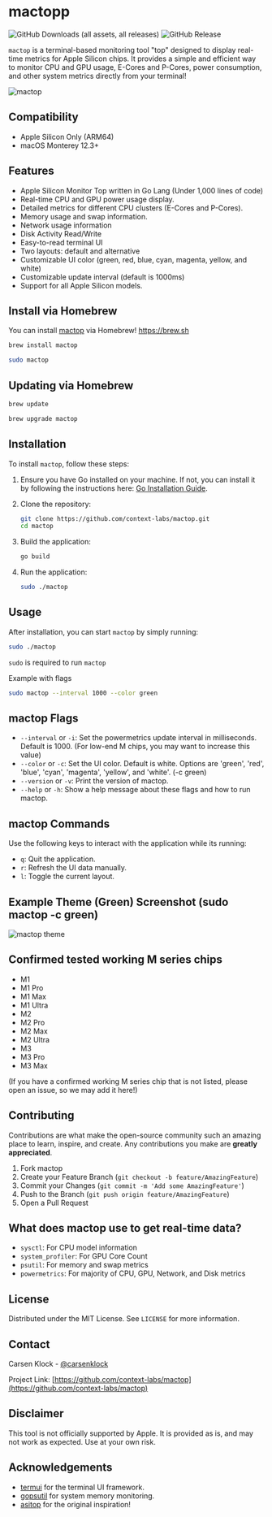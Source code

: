 # mactopp

![GitHub Downloads (all assets, all releases)](https://img.shields.io/github/downloads/context-labs/mactop/total) ![GitHub Release](https://img.shields.io/github/v/release/context-labs/mactop)

`mactop` is a terminal-based monitoring tool "top" designed to display real-time metrics for Apple Silicon chips. It provides a simple and efficient way to monitor CPU and GPU usage, E-Cores and P-Cores, power consumption, and other system metrics directly from your terminal!

![mactop](screenshot2.png)

## Compatibility

- Apple Silicon Only (ARM64)
- macOS Monterey 12.3+

## Features

- Apple Silicon Monitor Top written in Go Lang (Under 1,000 lines of code)
- Real-time CPU and GPU power usage display.
- Detailed metrics for different CPU clusters (E-Cores and P-Cores).
- Memory usage and swap information.
- Network usage information
- Disk Activity Read/Write
- Easy-to-read terminal UI
- Two layouts: default and alternative
- Customizable UI color (green, red, blue, cyan, magenta, yellow, and white)
- Customizable update interval (default is 1000ms)
- Support for all Apple Silicon models.

## Install via Homebrew

You can install [mactop](https://github.com/context-labs/mactop) via Homebrew! https://brew.sh

```bash
brew install mactop
```

```bash
sudo mactop
```

## Updating via Homebrew

```bash
brew update
```

```bash
brew upgrade mactop
```

## Installation

To install `mactop`, follow these steps:

1. Ensure you have Go installed on your machine. If not, you can install it by following the instructions here: [Go Installation Guide](https://go.dev/doc/install).

2. Clone the repository:
   ```bash
   git clone https://github.com/context-labs/mactop.git
   cd mactop
   ```

3. Build the application:
   ```bash
   go build
   ```

4. Run the application:
   ```bash
   sudo ./mactop
   ```

## Usage

After installation, you can start `mactop` by simply running:
```bash
sudo ./mactop
```

`sudo` is required to run `mactop`

Example with flags
```bash
sudo mactop --interval 1000 --color green
```

## mactop Flags

- `--interval` or `-i`: Set the powermetrics update interval in milliseconds. Default is 1000. (For low-end M chips, you may want to increase this value)
- `--color` or `-c`: Set the UI color. Default is white. 
Options are 'green', 'red', 'blue', 'cyan', 'magenta', 'yellow', and 'white'. (-c green)
- `--version` or `-v`: Print the version of mactop.
- `--help` or `-h`: Show a help message about these flags and how to run mactop.

## mactop Commands
Use the following keys to interact with the application while its running:
- `q`: Quit the application.
- `r`: Refresh the UI data manually.
- `l`: Toggle the current layout.

## Example Theme (Green) Screenshot (sudo mactop -c green)

![mactop theme](screenshot3.png)

## Confirmed tested working M series chips

- M1
- M1 Pro
- M1 Max
- M1 Ultra
- M2
- M2 Pro
- M2 Max
- M2 Ultra
- M3
- M3 Pro
- M3 Max

(If you have a confirmed working M series chip that is not listed, please open an issue, so we may add it here!)

## Contributing

Contributions are what make the open-source community such an amazing place to learn, inspire, and create. Any contributions you make are **greatly appreciated**.

1. Fork mactop
2. Create your Feature Branch (`git checkout -b feature/AmazingFeature`)
3. Commit your Changes (`git commit -m 'Add some AmazingFeature'`)
4. Push to the Branch (`git push origin feature/AmazingFeature`)
5. Open a Pull Request

## What does mactop use to get real-time data?

- `sysctl`: For CPU model information
- `system_profiler`: For GPU Core Count
- `psutil`: For memory and swap metrics
- `powermetrics`: For majority of CPU, GPU, Network, and Disk metrics

## License

Distributed under the MIT License. See `LICENSE` for more information.

## Contact

Carsen Klock - [@carsenklock](https://twitter.com/carsenklock)

Project Link: [https://github.com/context-labs/mactop](https://github.com/context-labs/mactop)

## Disclaimer

This tool is not officially supported by Apple. It is provided as is, and may not work as expected. Use at your own risk.

## Acknowledgements

- [termui](https://github.com/gizak/termui) for the terminal UI framework.
- [gopsutil](https://github.com/shirou/gopsutil) for system memory monitoring.
- [asitop](https://github.com/tlkh/asitop) for the original inspiration!

